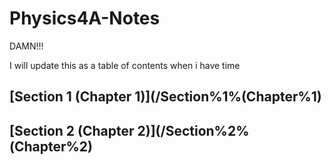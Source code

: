 # Physics4A-Notes
DAMN!!!

I will update this as a table of contents when i have time
## [Section 1 (Chapter 1)](/Section%1%(Chapter%1)
## [Section 2 (Chapter 2)](/Section%2%(Chapter%2)
